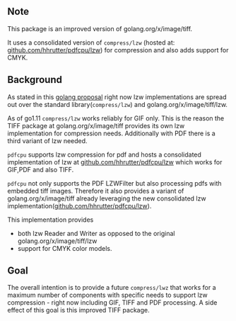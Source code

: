 ## Note
This package is an improved version of golang.org/x/image/tiff.

It uses a consolidated version of `compress/lzw` (hosted at: [github.com/hhrutter/pdfcpu/lzw](https://github.com/hhrutter/pdfcpu/lzw)) for compression and also adds support for CMYK.

## Background

As stated in this [golang proposal](https://github.com/golang/go/issues/25409) right now lzw implementations are spread out over the standard library(`compress/lzw`) and golang.org/x/image/tiff/lzw. 

As of go1.11 `compress/lzw` works reliably for GIF only. This is the reason the TIFF package at golang.org/x/image/tiff provides its own lzw implementation for compression needs. Additionally with PDF there is a third variant of lzw needed.

`pdfcpu` supports lzw compression for pdf and hosts a consolidated implementation of lzw at [github.com/hhrutter/pdfcpu/lzw](https://github.com/hhrutter/pdfcpu/lzw) which works for GIF,PDF and also TIFF.

`pdfcpu` not only supports the PDF LZWFilter but also processing pdfs with embedded tiff images.
Therefore it also provides a variant of golang.org/x/image/tiff already leveraging the new consolidated lzw implementation([github.com/hhrutter/pdfcpu/lzw](https://github.com/hhrutter/pdfcpu/lzw)). 

This implementation provides
* both lzw Reader and Writer as opposed to the original golang.org/x/image/tiff/lzw
* support for CMYK color models.

## Goal
The overall intention is to provide a future `compress/lwz` that works for a maximum number of components with specific needs to support lzw compression - right now including GIF, TIFF and PDF processing. A side effect of this goal is this improved TIFF package.